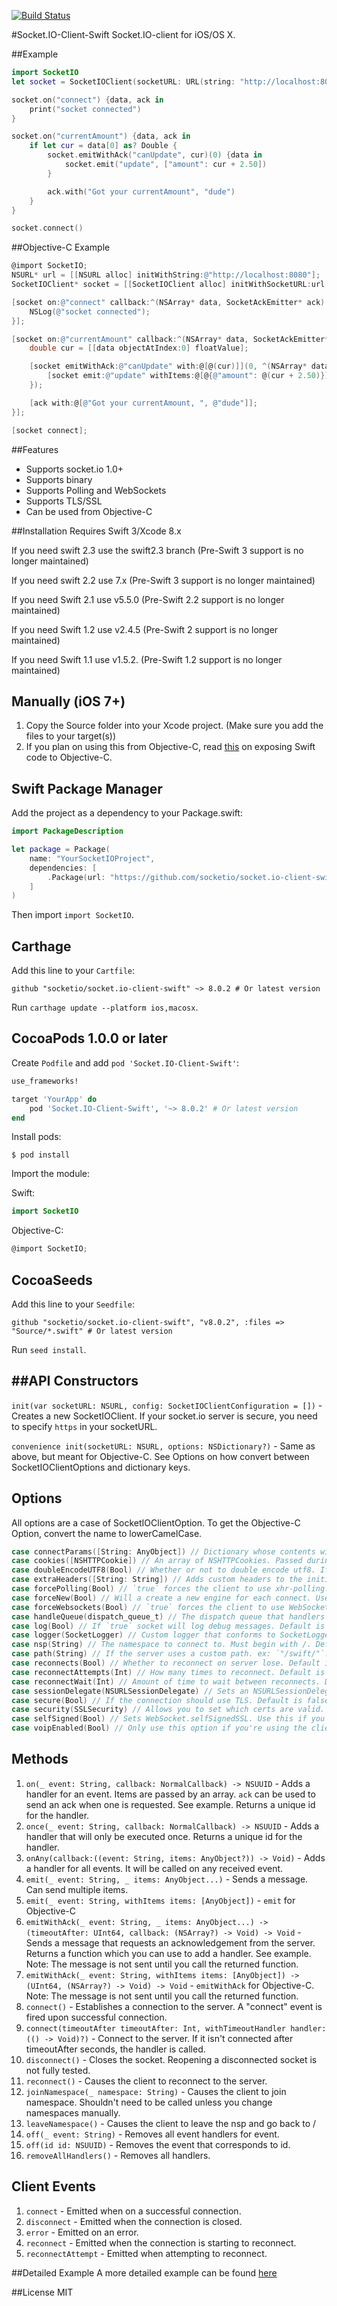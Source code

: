 [![Build Status](https://travis-ci.org/socketio/socket.io-client-swift.svg?branch=master)](https://travis-ci.org/socketio/socket.io-client-swift)

#Socket.IO-Client-Swift
Socket.IO-client for iOS/OS X.

##Example
```swift
import SocketIO
let socket = SocketIOClient(socketURL: URL(string: "http://localhost:8080")!, config: [.log(true), .forcePolling(true)])

socket.on("connect") {data, ack in
    print("socket connected")
}

socket.on("currentAmount") {data, ack in
    if let cur = data[0] as? Double {
        socket.emitWithAck("canUpdate", cur)(0) {data in
            socket.emit("update", ["amount": cur + 2.50])
        }

        ack.with("Got your currentAmount", "dude")
    }
}

socket.connect()
```

##Objective-C Example
```objective-c
@import SocketIO;
NSURL* url = [[NSURL alloc] initWithString:@"http://localhost:8080"];
SocketIOClient* socket = [[SocketIOClient alloc] initWithSocketURL:url config:@{@"log": @YES, @"forcePolling": @YES}];

[socket on:@"connect" callback:^(NSArray* data, SocketAckEmitter* ack) {
    NSLog(@"socket connected");
}];

[socket on:@"currentAmount" callback:^(NSArray* data, SocketAckEmitter* ack) {
    double cur = [[data objectAtIndex:0] floatValue];

    [socket emitWithAck:@"canUpdate" with:@[@(cur)]](0, ^(NSArray* data) {
        [socket emit:@"update" withItems:@[@{@"amount": @(cur + 2.50)}]];
    });

    [ack with:@[@"Got your currentAmount, ", @"dude"]];
}];

[socket connect];

```

##Features
- Supports socket.io 1.0+
- Supports binary
- Supports Polling and WebSockets
- Supports TLS/SSL
- Can be used from Objective-C

##Installation
Requires Swift 3/Xcode 8.x

If you need swift 2.3 use the swift2.3 branch (Pre-Swift 3 support is no longer maintained)

If you need swift 2.2 use 7.x (Pre-Swift 3 support is no longer maintained)

If you need Swift 2.1 use v5.5.0 (Pre-Swift 2.2 support is no longer maintained)

If you need Swift 1.2 use v2.4.5 (Pre-Swift 2 support is no longer maintained)

If you need Swift 1.1 use v1.5.2. (Pre-Swift 1.2 support is no longer maintained)

Manually (iOS 7+)
-----------------
1. Copy the Source folder into your Xcode project. (Make sure you add the files to your target(s))
2. If you plan on using this from Objective-C, read [this](https://developer.apple.com/library/ios/documentation/Swift/Conceptual/BuildingCocoaApps/MixandMatch.html) on exposing Swift code to Objective-C.

Swift Package Manager
---------------------
Add the project as a dependency to your Package.swift:
```swift
import PackageDescription

let package = Package(
    name: "YourSocketIOProject",
    dependencies: [
        .Package(url: "https://github.com/socketio/socket.io-client-swift", majorVersion: 8)
    ]
)
```

Then import `import SocketIO`.

Carthage
-----------------
Add this line to your `Cartfile`:
```
github "socketio/socket.io-client-swift" ~> 8.0.2 # Or latest version
```

Run `carthage update --platform ios,macosx`.

CocoaPods 1.0.0 or later
------------------
Create `Podfile` and add `pod 'Socket.IO-Client-Swift'`:

```ruby
use_frameworks!

target 'YourApp' do
    pod 'Socket.IO-Client-Swift', '~> 8.0.2' # Or latest version
end
```

Install pods:

```
$ pod install
```

Import the module:

Swift:
```swift
import SocketIO
```

Objective-C:

```Objective-C
@import SocketIO;
```

CocoaSeeds
-----------------

Add this line to your `Seedfile`:

```
github "socketio/socket.io-client-swift", "v8.0.2", :files => "Source/*.swift" # Or latest version
```

Run `seed install`.


##API
Constructors
-----------
`init(var socketURL: NSURL, config: SocketIOClientConfiguration = [])` - Creates a new SocketIOClient. If your socket.io server is secure, you need to specify `https` in your socketURL.

`convenience init(socketURL: NSURL, options: NSDictionary?)` - Same as above, but meant for Objective-C. See Options on how convert between SocketIOClientOptions and dictionary keys.

Options
-------
All options are a case of SocketIOClientOption. To get the Objective-C Option, convert the name to lowerCamelCase.

```swift
case connectParams([String: AnyObject]) // Dictionary whose contents will be passed with the connection.
case cookies([NSHTTPCookie]) // An array of NSHTTPCookies. Passed during the handshake. Default is nil.
case doubleEncodeUTF8(Bool) // Whether or not to double encode utf8. If using the node based server this should be true. Default is true.
case extraHeaders([String: String]) // Adds custom headers to the initial request. Default is nil.
case forcePolling(Bool) // `true` forces the client to use xhr-polling. Default is `false`
case forceNew(Bool) // Will a create a new engine for each connect. Useful if you find a bug in the engine related to reconnects
case forceWebsockets(Bool) // `true` forces the client to use WebSockets. Default is `false`
case handleQueue(dispatch_queue_t) // The dispatch queue that handlers are run on. Default is the main queue.
case log(Bool) // If `true` socket will log debug messages. Default is false.
case logger(SocketLogger) // Custom logger that conforms to SocketLogger. Will use the default logging otherwise.
case nsp(String) // The namespace to connect to. Must begin with /. Default is `/`
case path(String) // If the server uses a custom path. ex: `"/swift/"`. Default is `""`
case reconnects(Bool) // Whether to reconnect on server lose. Default is `true`
case reconnectAttempts(Int) // How many times to reconnect. Default is `-1` (infinite tries)
case reconnectWait(Int) // Amount of time to wait between reconnects. Default is `10`
case sessionDelegate(NSURLSessionDelegate) // Sets an NSURLSessionDelegate for the underlying engine. Useful if you need to handle self-signed certs. Default is nil.
case secure(Bool) // If the connection should use TLS. Default is false.
case security(SSLSecurity) // Allows you to set which certs are valid. Useful for SSL pinning.
case selfSigned(Bool) // Sets WebSocket.selfSignedSSL. Use this if you're using self-signed certs.
case voipEnabled(Bool) // Only use this option if you're using the client with VoIP services. Changes the way the WebSocket is created. Default is false
```
Methods
-------
1. `on(_ event: String, callback: NormalCallback) -> NSUUID` - Adds a handler for an event. Items are passed by an array. `ack` can be used to send an ack when one is requested. See example. Returns a unique id for the handler.
2. `once(_ event: String, callback: NormalCallback) -> NSUUID` - Adds a handler that will only be executed once. Returns a unique id for the handler.
3. `onAny(callback:((event: String, items: AnyObject?)) -> Void)` - Adds a handler for all events. It will be called on any received event.
4. `emit(_ event: String, _ items: AnyObject...)` - Sends a message. Can send multiple items.
5. `emit(_ event: String, withItems items: [AnyObject])` - `emit` for Objective-C
6. `emitWithAck(_ event: String, _ items: AnyObject...) -> (timeoutAfter: UInt64, callback: (NSArray?) -> Void) -> Void` - Sends a message that requests an acknowledgement from the server. Returns a function which you can use to add a handler. See example. Note: The message is not sent until you call the returned function.
7. `emitWithAck(_ event: String, withItems items: [AnyObject]) -> (UInt64, (NSArray?) -> Void) -> Void` - `emitWithAck` for Objective-C. Note: The message is not sent until you call the returned function.
8. `connect()` - Establishes a connection to the server. A "connect" event is fired upon successful connection.
9. `connect(timeoutAfter timeoutAfter: Int, withTimeoutHandler handler: (() -> Void)?)` - Connect to the server. If it isn't connected after timeoutAfter seconds, the handler is called.
10. `disconnect()` - Closes the socket. Reopening a disconnected socket is not fully tested.
11. `reconnect()` - Causes the client to reconnect to the server.
12. `joinNamespace(_ namespace: String)` - Causes the client to join namespace. Shouldn't need to be called unless you change namespaces manually.
13. `leaveNamespace()` - Causes the client to leave the nsp and go back to /
14. `off(_ event: String)` - Removes all event handlers for event.
15. `off(id id: NSUUID)` - Removes the event that corresponds to id.
16. `removeAllHandlers()` - Removes all handlers.

Client Events
------
1. `connect` - Emitted when on a successful connection.
2. `disconnect` - Emitted when the connection is closed.
3. `error` - Emitted on an error.
4. `reconnect` - Emitted when the connection is starting to reconnect.
5. `reconnectAttempt` - Emitted when attempting to reconnect.

##Detailed Example
A more detailed example can be found [here](https://github.com/nuclearace/socket.io-client-swift-example)

##License
MIT
